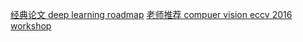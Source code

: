 [经典论文 deep learning roadmap](https://github.com/songrotek/Deep-Learning-Papers-Reading-Roadmap)
[老师推荐 compuer vision eccv 2016 workshop](http://www.eccv2016.org/workshops/)